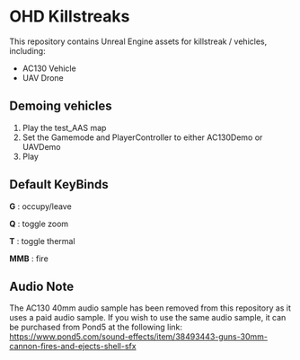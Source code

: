# OHD Killstreaks

This repository contains Unreal Engine assets for killstreak / vehicles, including:

- AC130 Vehicle
- UAV Drone


## Demoing vehicles
1. Play the test_AAS map
2. Set the Gamemode and PlayerController to either AC130Demo or UAVDemo
3. Play


## Default KeyBinds
**G** : occupy/leave

**Q** : toggle zoom

**T** : toggle thermal

**MMB** : fire

## Audio Note
The AC130 40mm audio sample has been removed from this repository as it uses a paid audio sample. If you wish to use the same audio sample, it can be purchased from Pond5 at the following link:
https://www.pond5.com/sound-effects/item/38493443-guns-30mm-cannon-fires-and-ejects-shell-sfx 
